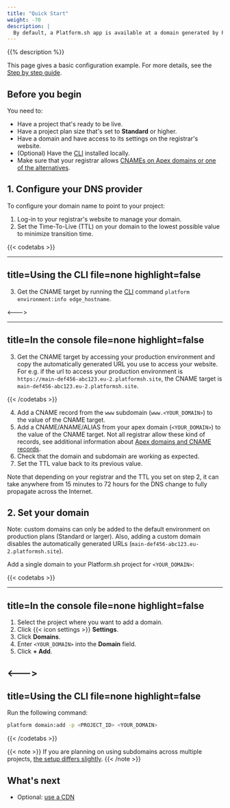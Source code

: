 ```yaml
---
title: "Quick Start"
weight: -70
description: |
  By default, a Platform.sh app is available at a domain generated by Platform.sh. The following resources help you take your application live on your custom domain.
---
```

{{% description %}}

This page gives a basic configuration example.
For more details, see the [Step by step guide](../domains/steps/_index.md).

## Before you begin

You need to:

- Have a project that's ready to be live.
- Have a project plan size that's set to **Standard** or higher.
- Have a domain and have access to its settings on the registrar's website.
- (Optional) Have the [CLI](../development/cli/_index.md) installed locally.
- Make sure that your registrar allows [CNAMEs on Apex domains or one of the alternatives](/domains/steps/dns.md).

## 1. Configure your DNS provider

To configure your domain name to point to your project:

1. Log-in to your registrar's website to manage your domain.
2. Set the Time-To-Live (TTL) on your domain to the lowest possible value to minimize transition time.

{{< codetabs >}}

---
title=Using the CLI
file=none
highlight=false
---

3. Get the CNAME target by running the [CLI](../development/cli/_index.md) command `platform environment:info edge_hostname`.

<--->

---
title=In the console
file=none
highlight=false
---

3. Get the CNAME target by accessing your production environment and copy the automatically generated URL you use to access your website.
  For e.g. if the url to access your production environment is `https://main-def456-abc123.eu-2.platformsh.site`, the CNAME target is `main-def456-abc123.eu-2.platformsh.site`.

{{< /codetabs >}}

4. Add a CNAME record from the `www` subdomain (`www.<YOUR_DOMAIN>`) to the value of the CNAME target.
5. Add a CNAME/ANAME/ALIAS from your apex domain (`<YOUR_DOMAIN>`) to the value of the CNAME target.
  Not all registrar allow these kind of records, see additional information about [Apex domains and CNAME records](/domains/steps/dns.md).
6. Check that the domain and subdomain are working as expected.
7. Set the TTL value back to its previous value.

Note that depending on your registrar and the TTL you set on step 2,
it can take anywhere from 15 minutes to 72 hours for the DNS change to fully propagate across the Internet.

## 2. Set your domain

Note: custom domains can only be added to the default environment on production plans (Standard or larger).
Also, adding a custom domain disables the automatically generated URLs (`main-def456-abc123.eu-2.platformsh.site`).

Add a single domain to your Platform.sh project for `<YOUR_DOMAIN>`:

{{< codetabs >}}

---
title=In the console
file=none
highlight=false
---

<!--This is in HTML to get the icon not to break the list. -->
<ol>
  <li>Select the project where you want to add a domain.</li>
  <li>Click {{< icon settings >}} <strong>Settings</strong>.</li>
  <li>Click <strong>Domains</strong>.</li>
  <li>Enter <code>&lt;YOUR_DOMAIN&gt;</code> into the <strong>Domain</strong> field.</li>
  <li>Click <strong>+ Add</strong>.</li>
</ol>

<--->
---
title=Using the CLI
file=none
highlight=false
---

Run the following command:

```bash
platform domain:add -p <PROJECT_ID> <YOUR_DOMAIN>
```

{{< /codetabs >}}

{{< note >}}
If you are planning on using subdomains across multiple projects, [the setup differs slightly](./steps/subdomains.md).
{{< /note >}}

## What's next

* Optional: [use a CDN](../domains/cdn/_index.md)
